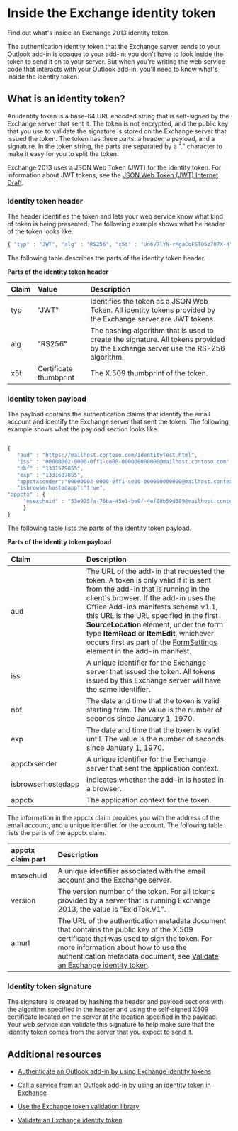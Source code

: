 
# Inside the Exchange identity token
Find out what's inside an Exchange 2013 identity token.


The authentication identity token that the Exchange server sends to your Outlook add-in is opaque to your add-in; you don't have to look inside the token to send it on to your server. But when you're writing the web service code that interacts with your Outlook add-in, you'll need to know what's inside the identity token.

## What is an identity token?


An identity token is a base-64 URL encoded string that is self-signed by the Exchange server that sent it. The token is not encrypted, and the public key that you use to validate the signature is stored on the Exchange server that issued the token. The token has three parts: a header, a payload, and a signature. In the token string, the parts are separated by a "." character to make it easy for you to split the token.

Exchange 2013 uses a JSON Web Token (JWT) for the identity token. For information about JWT tokens, see the [JSON Web Token (JWT) Internet Draft](http://self-issued.info/docs/draft-goland-json-web-token-00.mdl).


### Identity token header

The header identifies the token and lets your web service know what kind of token is being presented. The following example shows what he header of the token looks like.

```js
{ "typ" : "JWT", "alg" : "RS256", "x5t" : "Un6V7lYN-rMgaCoFSTO5z707X-4" }
```

The following table describes the parts of the identity token header.


**Parts of the identity token header**


|**Claim**|**Value**|**Description**|
|:-----|:-----|:-----|
|typ|"JWT"|Identifies the token as a JSON Web Token. All identity tokens provided by the Exchange server are JWT tokens.|
|alg|"RS256"|The hashing algorithm that is used to create the signature. All tokens provided by the Exchange server use the RS-256 algorithm.|
|x5t|Certificate thumbprint|The X.509 thumbprint of the token.|

### Identity token payload

The payload contains the authentication claims that identify the email account and identify the Exchange server that sent the token. The following example shows what the payload section looks like.
```js

{ 
   "aud" : "https://mailhost.contoso.com/IdentityTest.html", 
   "iss" : "00000002-0000-0ff1-ce00-000000000000@mailhost.contoso.com", 
   "nbf" : "1331579055", 
   "exp" : "1331607855", 
   "appctxsender":"00000002-0000-0ff1-ce00-000000000000@mailhost.context.com",
   "isbrowserhostedapp":"true",
"appctx" : { 
     "msexchuid" : "53e925fa-76ba-45e1-be0f-4ef08b59d389@mailhost.contoso.com" "version" : "ExIdTok.V1" "amurl" :         "https://mailhost.contoso.com:443/autodiscover/metadata/json/1" 
     } 
}
```
The following table lists the parts of the identity token payload.


**Parts of the identity token payload**


|**Claim**|**Description**|
|:-----|:-----|
|aud|The URL of the add-in that requested the token. A token is only valid if it is sent from the add-in that is running in the client's browser. If the add-in uses the Office Add-ins manifests schema v1.1, this URL is the URL specified in the first  **SourceLocation** element, under the form type **ItemRead** or **ItemEdit**, whichever occurs first as part of the [FormSettings](http://msdn.microsoft.com/en-us/library/0d1a311d-939d-78c1-e968-89ddf7ebc4b4%28Office.15%29.aspx) element in the add-in manifest.|
|iss|A unique identifier for the Exchange server that issued the token. All tokens issued by this Exchange server will have the same identifier.|
|nbf|The date and time that the token is valid starting from. The value is the number of seconds since January 1, 1970. |
|exp|The date and time that the token is valid until. The value is the number of seconds since January 1, 1970.|
|appctxsender|A unique identifier for the Exchange server that sent the application context.|
|isbrowserhostedapp|Indicates whether the add-in is hosted in a browser.|
|appctx|The application context for the token. |
The information in the appctx claim provides you with the address of the email account, and a unique identifier for the account. The following table lists the parts of the appctx claim.



|**appctx claim part**|**Description**|
|:-----|:-----|
|msexchuid|A unique identifier associated with the email account and the Exchange server.|
|version|The version number of the token. For all tokens provided by a server that is running Exchange 2013, the value is "ExIdTok.V1".|
|amurl|The URL of the authentication metadata document that contains the public key of the X.509 certificate that was used to sign the token. For more information about how to use the authentication metadata document, see [Validate an Exchange identity token](../outlook/validate-an-identity-token.md).|

### Identity token signature

The signature is created by hashing the header and payload sections with the algorithm specified in the header and using the self-signed X509 certificate located on the server at the location specified in the payload. Your web service can validate this signature to help make sure that the identity token comes from the server that you expect to send it.


## Additional resources



- [Authenticate an Outlook add-in by using Exchange identity tokens](../outlook/authentication.md)
    
- [Call a service from an Outlook add-in by using an identity token in Exchange](../outlook/call-a-service-by-using-an-identity-token.md)
    
- [Use the Exchange token validation library](../outlook/use-the-token-validation-library.md)
    
- [Validate an Exchange identity token](../outlook/validate-an-identity-token.md)
    
